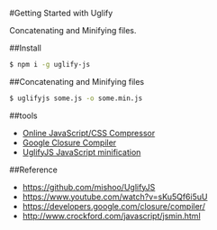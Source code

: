 #Getting Started with Uglify

Concatenating and Minifying files.

##Install
```bash
$ npm i -g uglify-js
```

##Concatenating and Minifying files
```bash
$ uglifyjs some.js -o some.min.js
```

##tools
* [Online JavaScript/CSS Compressor](http://refresh-sf.com/)  
* [Google Closure Compiler](http://closure-compiler.appspot.com/home)  
* [UglifyJS JavaScript minification](https://marijnhaverbeke.nl/uglifyjs)

##Reference
* https://github.com/mishoo/UglifyJS
* https://www.youtube.com/watch?v=sKu5Qf6i5uU
* https://developers.google.com/closure/compiler/
* http://www.crockford.com/javascript/jsmin.html
